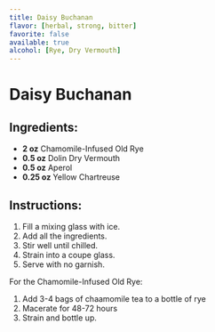 ```yaml
---
title: Daisy Buchanan
flavor: [herbal, strong, bitter]
favorite: false
available: true
alcohol: [Rye, Dry Vermouth]
---
```

# Daisy Buchanan

## Ingredients:
- **2 oz** Chamomile-Infused Old Rye
- **0.5 oz** Dolin Dry Vermouth
- **0.5 oz** Aperol
- **0.25 oz** Yellow Chartreuse

## Instructions:
1. Fill a mixing glass with ice.  
2. Add all the ingredients.  
3. Stir well until chilled.  
4. Strain into a coupe glass.  
5. Serve with no garnish.  

For the Chamomile-Infused Old Rye:
1. Add 3-4 bags of chaamomile tea to a bottle of rye
2. Macerate for 48-72 hours
3. Strain and bottle up.


